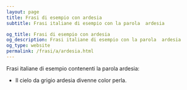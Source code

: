 ```yaml
---
layout: page
title: Frasi di esempio con ardesia 
subtitle: Frasi italiane di esempio con la parola  ardesia

og_title: Frasi di esempio con ardesia 
og_description: Frasi italiane di esempio con la parola  ardesia
og_type: website
permalink: /frasi/a/ardesia.html
---
```


Frasi italiane di esempio contenenti la parola ardesia:


- Il cielo da grigio ardesia divenne color perla.
